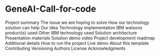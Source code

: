 # GeneAI-Call-for-code

Project summary
The issue we are hoping to solve
How our technology solution can help
Our idea
Technology implementation
IBM watsonx product(s) used
Other IBM technology used
Solution architecture
Presentation materials
Solution demo video
Project development roadmap
Additional details
How to run the project
Live demo
About this template
Contributing
Versioning
Authors
License
Acknowledgments
